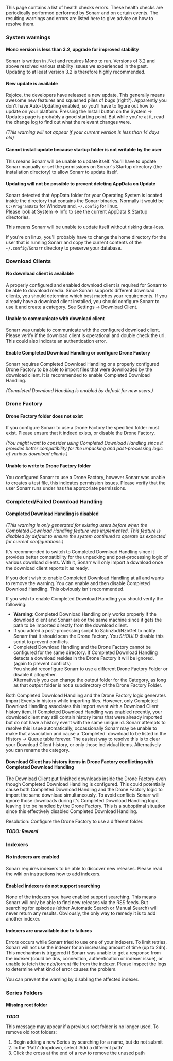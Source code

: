This page contains a list of health checks errors.
These health checks are periodically performed performed by Sonarr and on certain events. The resulting warnings and errors are listed here to give advice on how to resolve them.

### System warnings ###

#### Mono version is less than 3.2, upgrade for improved stability ####

Sonarr is written in .Net and requires Mono to run. Versions of 3.2 and above resolved various stability issues we experienced in the past.
Updating to at least version 3.2 is therefore highly recommended.

#### New update is available ####

Rejoice, the developers have released a new update. This generally means awesome new features and squashed piles of bugs (right?).
Apparently you don't have Auto-Updating enabled, so you'll have to figure out how to update on your platform.
Pressing the Install button on the System -> Updates page is probably a good starting point.
But while you're at it, read the change log to find out what the relevant changes were.

_(This warning will not appear if your current version is less than 14 days old)_

#### Cannot install update because startup folder is not writable by the user ####

This means Sonarr will be unable to update itself. You'll have to update Sonarr manually or set the permissions on Sonarr's Startup directory (the installation directory) to allow Sonarr to update itself.

#### Updating will not be possible to prevent deleting AppData on Update ####

Sonarr detected that AppData folder for your Operating System is located inside the directory that contains the Sonarr binaries. Normally it would be ```C:\ProgramData``` for Windows and, ```~/.config``` for linux.   
Please look at System -> Info to see the current AppData & Startup directories.

This means Sonarr will be unable to update itself without risking data-loss.

If you're on linux, you'll probably have to change the home directory for the user that is running Sonarr and copy the current contents of the ```~/.config/Sonarr``` directory to preserve your database.

### Download Clients ###

#### No download client is available ####

A properly configured and enabled download client is required for Sonarr to be able to download media.
Since Sonarr supports different download clients, you should determine which best matches your requirements.
If you already have a download client installed, you should configure Sonarr to use it and create a category. See Settings -> Download Client.

#### Unable to communicate with download client ####

Sonarr was unable to communicate with the configured download client. Please verify if the download client is operational and double check the url. This could also indicate an authentication error.

#### Enable Completed Download Handling or configure Drone Factory ####

Sonarr requires Completed Download Handling or a properly configured Drone Factory to be able to import files that were downloaded by the download client. It is recommended to enable Completed Download Handling.

_(Completed Download Handling is enabled by default for new users.)_

### Drone Factory ###

#### Drone Factory folder does not exist ####

If you configure Sonarr to use a Drone Factory the specified folder must exist. Please ensure that it indeed exists, or disable the Drone Factory.

_(You might want to consider using Completed Download Handling since it provides better compatibility for the unpacking and post-processing logic of various download clients.)_

#### Unable to write to Drone Factory folder ####

You configured Sonarr to use a Drone Factory, however Sonarr was unable to creates a test file, this indicates permission issues.
Please verify that the user Sonarr runs under has the appropriate permissions.

### Completed/Failed Download Handling ###

#### Completed Download Handling is disabled ####

_(This warning is only generated for existing users before when the Completed Download Handling feature was implemented. This feature is disabled by default to ensure the system continued to operate as expected for current configurations.)_

It's recommended to switch to Completed Download Handling since it provides better compatibility for the unpacking and post-processing logic of various download clients.
With it, Sonarr will only import a download once the download client reports it as ready.

If you don't wish to enable Completed Download Handling at all and wants to remove the warning. You can enable and then disable Completed Download Handling. This obviously isn't recommended.

If you wish to enable Completed Download Handling you should verify the following:
* **Warning**: Completed Download Handling only works properly if the download client and Sonarr are on the same machine since it gets the path to be imported directly from the download client.
* If you added a post-processing script to Sabnzbd/NzbGet to notify Sonarr that it should scan the Drone Factory. You _SHOULD_ disable this script to prevent conflicts.
* Completed Download Handling and the Drone Factory cannot be configured for the same directory. If Completed Download Handling detects a download resides in the Drone Factory it will be ignored. (again to prevent conflicts)  
   You should reconfigure Sonarr to use a different Drone Factory Folder or disable it altogether.  
   Alternatively you can change the output folder for the Category, as long as that output folder is not a subdirectory of the Drone Factory Folder.

Both Completed Download Handling and the Drone Factory logic generates Import Events in history while importing files. However, only Completed Download Handling associates this Import event with a Download Client history item.
If Completed Download Handling was enabled recently, your download client may still contain history items that were already imported but do not have a history event with the same unique id.
Sonarr attempts to resolve this issue automatically, occassionally Sonarr may be unable to make that association and cause a 'Completed' download to be listed in the History -> Queue table forever.
The easiest way to resolve this is to clear your Download Client history, or only those individual items. Alternatively you can rename the category.

#### Download Client has history items in Drone Factory conflicting with Completed Download Handling ####

The Download Client put finished downloads inside the Drone Factory even though Completed Download Handling is configured.
This could potentially cause both Completed Download Handling and the Drone Factory logic to import the same download simultaneously.
To avoid conflicts Sonarr will ignore those downloads during it's Completed Download Handling logic, leaving it to be handled by the Drone Factory.
This is a suboptimal situation since this effectively disabled Completed Download Handling.

Resolution: Configure the Drone Factory to use a different folder.

_**TODO: Reword**_

### Indexers ###

#### No indexers are enabled ####

Sonarr requires indexers to be able to discover new releases.
Please read the wiki on instructions how to add indexers.

#### Enabled indexers do not support searching ####

None of the indexers you have enabled support searching. This means Sonarr will only be able to find new releases via the RSS feeds. But searching for episodes (either Automatic Search or Manual Search) will never return any results.
Obviously, the only way to remedy it is to add another indexer.

#### Indexers are unavailable due to failures ####

Errors occurs while Sonarr tried to use one of your indexers. To limit retries, Sonarr will not use the indexer for an increasing amount of time (up to 24h).   
This mechanism is triggered if Sonarr was unable to get a response from the indexer (could be dns, connection, authentication or indexer issue), or unable to fetch the nzb/torrent file from the indexer. Please inspect the logs to determine what kind of error causes the problem.   

You can prevent the warning by disabling the affected indexer.

### Series Folders ###

#### Missing root folder ####

_**TODO**_

This message may appear if a previous root folder is no longer used. To remove old root folders:

1. Begin adding a new Series by searching for a name, but do not submit
2. In the 'Path' dropdown, select 'Add a different path'
3. Click the cross at the end of a row to remove the unused path 